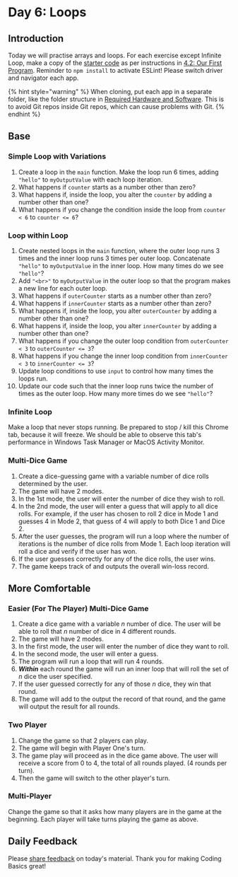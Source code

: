 # Day 6: Loops

## Introduction

Today we will practise arrays and loops. For each exercise except Infinite Loop, make a copy of the [starter code](https://github.com/rocketacademy/basics-starter-code) as per instructions in [4.2: Our First Program](../4-getting-started-with-code/4.2-our-first-program.md#setup). Reminder to `npm install` to activate ESLint! Please switch driver and navigator each app.

{% hint style="warning" %}
When cloning, put each app in a separate folder, like the folder structure in [Required Hardware and Software](../course-logistics/required-hardware-and-software.md#folder-structure-for-coding-basics). This is to avoid Git repos inside Git repos, which can cause problems with Git.
{% endhint %}

## Base

### Simple Loop with Variations

1. Create a loop in the `main` function. Make the loop run 6 times, adding `"hello"` to `myOutputValue` with each loop iteration.
2. What happens if `counter` starts as a number other than zero?
3. What happens if, inside the loop, you alter the `counter` by adding a number other than one?
4. What happens if you change the condition inside the loop from `counter < 6` to `counter <= 6`?

### Loop within Loop

1. Create nested loops in the `main` function, where the outer loop runs 3 times and the inner loop runs 3 times per outer loop. Concatenate `"hello"` to `myOutputValue` in the inner loop. How many times do we see `"hello"`?
2. Add `"<br>"` to `myOutputValue` in the outer loop so that the program makes a new line for each outer loop.
3. What happens if `outerCounter` starts as a number other than zero?
4. What happens if `innerCounter` starts as a number other than zero?
5. What happens if, inside the loop, you alter `outerCounter` by adding a number other than one?
6. What happens if, inside the loop, you alter `innerCounter` by adding a number other than one?
7. What happens if you change the outer loop condition from `outerCounter < 3` to `outerCounter <= 3`?
8. What happens if you change the inner loop condition from `innerCounter < 3` to `innerCounter <= 3`?
9. Update loop conditions to use `input` to control how many times the loops run.
10. Update our code such that the inner loop runs twice the number of times as the outer loop. How many more times do we see `"hello"`?

### Infinite Loop

Make a loop that never stops running. Be prepared to stop / kill this Chrome tab, because it will freeze. We should be able to observe this tab's performance in Windows Task Manager or MacOS Activity Monitor.

### Multi-Dice Game

1. Create a dice-guessing game with a variable number of dice rolls determined by the user.
2. The game will have 2 modes.
3. In the 1st mode, the user will enter the number of dice they wish to roll.
4. In the 2nd mode, the user will enter a guess that will apply to all dice rolls. For example, if the user has chosen to roll 2 dice in Mode 1 and guesses 4 in Mode 2, that guess of 4 will apply to both Dice 1 and Dice 2.
5. After the user guesses, the program will run a loop where the number of iterations is the number of dice rolls from Mode 1. Each loop iteration will roll a dice and verify if the user has won.
6. If the user guesses correctly for any of the dice rolls, the user wins.
7. The game keeps track of and outputs the overall win-loss record.

## More Comfortable

### Easier \(For The Player\) Multi-Dice Game

1. Create a dice game with a variable _n_ number of dice. The user will be able to roll that _n_ number of dice in 4 different rounds.
2. The game will have 2 modes.
3. In the first mode, the user will enter the number of dice they want to roll.
4. In the second mode, the user will enter a guess.
5. The program will run a loop that will run 4 rounds.
6. _**Within**_ each round the game will run an inner loop that will roll the set of _n_ dice the user specified.
7. If the user guessed correctly for any of those _n_ dice, they win that round.
8. The game will add to the output the record of that round, and the game will output the result for all rounds.

### Two Player

1. Change the game so that 2 players can play.
2. The game will begin with Player One's turn.
3. The game play will proceed as in the dice game above. The user will receive a score from 0 to 4, the total of all rounds played. \(4 rounds per turn\).
4. Then the game will switch to the other player's turn.

### Multi-Player

Change the game so that it asks how many players are in the game at the beginning. Each player will take turns playing the game as above.

## Daily Feedback

Please [share feedback](https://forms.gle/gMd9ubfvX1x2GnHCA) on today's material. Thank you for making Coding Basics great!

